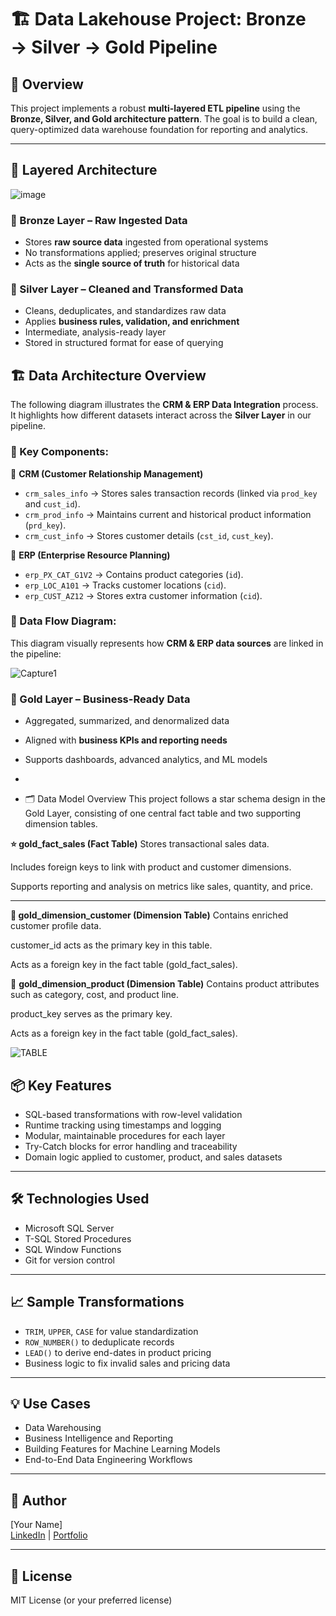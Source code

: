 # 🏗️ Data Lakehouse Project: Bronze → Silver → Gold Pipeline

## 🚀 Overview
This project implements a robust **multi-layered ETL pipeline** using the **Bronze, Silver, and Gold architecture pattern**. The goal is to build a clean, query-optimized data warehouse foundation for reporting and analytics.

---

## 🧱 Layered Architecture

![image](https://github.com/user-attachments/assets/0798a30a-b2c2-4938-b2a2-00796e66fadb)












### 🔸 Bronze Layer – Raw Ingested Data
- Stores **raw source data** ingested from operational systems
- No transformations applied; preserves original structure
- Acts as the **single source of truth** for historical data

### 🔹 Silver Layer – Cleaned and Transformed Data
- Cleans, deduplicates, and standardizes raw data
- Applies **business rules, validation, and enrichment**
- Intermediate, analysis-ready layer
- Stored in structured format for ease of querying


## 🏗️ Data Architecture Overview

The following diagram illustrates the **CRM & ERP Data Integration** process. It highlights how different datasets interact across the **Silver Layer** in our pipeline.

### 📌 Key Components:

🔹 **CRM (Customer Relationship Management)**  
- `crm_sales_info` → Stores sales transaction records (linked via `prod_key` and `cust_id`).  
- `crm_prod_info` → Maintains current and historical product information (`prd_key`).  
- `crm_cust_info` → Stores customer details (`cst_id`, `cust_key`).  

🔸 **ERP (Enterprise Resource Planning)**  
- `erp_PX_CAT_G1V2` → Contains product categories (`id`).  
- `erp_LOC_A101` → Tracks customer locations (`cid`).  
- `erp_CUST_AZ12` → Stores extra customer information (`cid`).  

### 📌 Data Flow Diagram:
This diagram visually represents how **CRM & ERP data sources** are linked in the pipeline:

![Capture1](https://github.com/user-attachments/assets/6bb832d3-bddb-4a41-839b-e81f3c190ee6)









### 🥇 Gold Layer – Business-Ready Data
- Aggregated, summarized, and denormalized data
- Aligned with **business KPIs and reporting needs**
- Supports dashboards, advanced analytics, and ML models

- 

- 🗂️ Data Model Overview
This project follows a star schema design in the Gold Layer, consisting of one central fact table and two supporting dimension tables.

**⭐ gold_fact_sales (Fact Table)**
Stores transactional sales data.

Includes foreign keys to link with product and customer dimensions.

Supports reporting and analysis on metrics like sales, quantity, and price.


---
**📘 gold_dimension_customer (Dimension Table)**
Contains enriched customer profile data.

customer_id acts as the primary key in this table.

Acts as a foreign key in the fact table (gold_fact_sales).


📙 **gold_dimension_product (Dimension Table)**
Contains product attributes such as category, cost, and product line.

product_key serves as the primary key.

Acts as a foreign key in the fact table (gold_fact_sales).


![TABLE](https://github.com/user-attachments/assets/dc2d3f6c-91ae-4aaf-a272-3ef4d76a704d)




## 📦 Key Features
- SQL-based transformations with row-level validation
- Runtime tracking using timestamps and logging
- Modular, maintainable procedures for each layer
- Try-Catch blocks for error handling and traceability
- Domain logic applied to customer, product, and sales datasets

---

## 🛠️ Technologies Used
- Microsoft SQL Server
- T-SQL Stored Procedures
- SQL Window Functions
- Git for version control

---

## 📈 Sample Transformations
- `TRIM`, `UPPER`, `CASE` for value standardization
- `ROW_NUMBER()` to deduplicate records
- `LEAD()` to derive end-dates in product pricing
- Business logic to fix invalid sales and pricing data

---

## 💡 Use Cases
- Data Warehousing
- Business Intelligence and Reporting
- Building Features for Machine Learning Models
- End-to-End Data Engineering Workflows

---

## 👤 Author
[Your Name]  
[LinkedIn](https://www.linkedin.com/in/yourprofile) | [Portfolio](https://yourportfolio.com)

---

## 📄 License
MIT License (or your preferred license)

